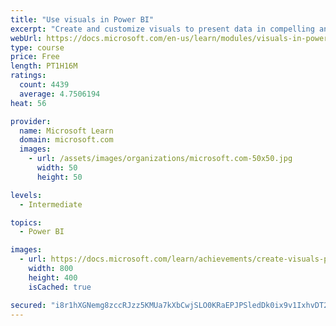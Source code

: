 ```yaml
---
title: "Use visuals in Power BI"
excerpt: "Create and customize visuals to present data in compelling and insightful ways."
webUrl: https://docs.microsoft.com/en-us/learn/modules/visuals-in-power-bi/
type: course
price: Free
length: PT1H16M
ratings:
  count: 4439
  average: 4.7506194
heat: 56

provider:
  name: Microsoft Learn
  domain: microsoft.com
  images:
    - url: /assets/images/organizations/microsoft.com-50x50.jpg
      width: 50
      height: 50

levels:
  - Intermediate

topics:
  - Power BI

images:
  - url: https://docs.microsoft.com/learn/achievements/create-visuals-power-bi-desktop-social.png
    width: 800
    height: 400
    isCached: true

secured: "i8r1hXGNemg8zccRJzz5KMUa7kXbCwjSLO0KRaEPJPSledDk0ix9v1IxhvDT2LwPYgEfHA5OseB2S1xpKeeJTcH75SrdF3Lh9h81tXChaLTA6oDFxxTm+4Ug/ThxtoZdfjKW1OFLo0DA3b6sslmq3UoWV//Ax0Zyyeu8QErQZZDs32Yrozy35YqxeGpC0B0WvGNT1cseoO3KCrA2GXJDaobMk4E3zlhnA9BhrWAna6Ja3heN73o7ZF0gWmcFSZV3222gHBoP+hn81kJelD+DYOleSFzk1F2VjQkuDDeIAb4bjIh6kkUIlPanpVqn+48aRAkgHkNebtW7wIO54AZqcPK4ljDOxWl4bO9n0t178AjU0kTwgXen4RnLZDGX8teFiAAlw7MwoO4fu+esmxAKriOgdZ81J7SwSP7dpC8GLB8=;zguKTrX7F9Wlq2kFNOxXIw=="
---
```


